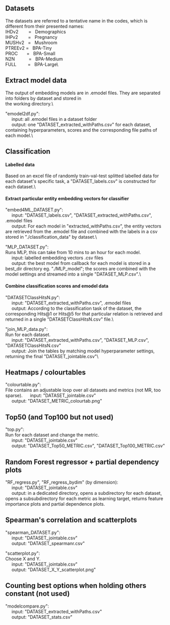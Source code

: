 ## Datasets
The datasets are referred to a tentative name in the codes, which is different from their presented names:\
IHDv2 &nbsp;&nbsp;&nbsp;&nbsp;&nbsp;&nbsp;&nbsp;= &nbsp;&nbsp;Demographics\
IHPv2 &nbsp;&nbsp;&nbsp;&nbsp;&nbsp;&nbsp;&nbsp;= &nbsp;&nbsp;Pregnancy\
MUSHv2 &nbsp;&nbsp;= &nbsp;&nbsp;Mushroom\
PTREEv2 = &nbsp;&nbsp;BPA-Tiny\
PROC &nbsp;&nbsp;&nbsp;&nbsp;&nbsp;&nbsp;= &nbsp;&nbsp;BPA-Small\
N2N &nbsp;&nbsp;&nbsp;&nbsp;&nbsp;&nbsp;&nbsp;&nbsp;&nbsp;&nbsp;= &nbsp;&nbsp;BPA-Medium\
FULL &nbsp;&nbsp;&nbsp;&nbsp;&nbsp;&nbsp;&nbsp;&nbsp;= &nbsp;&nbsp;BPA-Large\

## Extract model data
The output of embedding models are in .emodel files. They are separated into folders by dataset and stored in\
the working directory.\

"emodel2df.py":\
&nbsp;&nbsp;&nbsp;&nbsp; input: all .emodel files in a dataset folder\
&nbsp;&nbsp;&nbsp;&nbsp; output: one "DATASET_extracted_withPaths.csv" for each dataset, containing hyperparameters, scores and the corresponding file paths of each model.\

## Classification
#### Labelled data
Based on an excel file of randomly train-val-test splitted labelled data for each dataset's specific task, a "DATASET_labels.csv" is constructed for each dataset.\

#### Extract particular entity embedding vectors for classifier
"embed4ML_DATASET.py":\
&nbsp;&nbsp;&nbsp;&nbsp; input: "DATASET_labels.csv", "DATASET_extracted_withPaths.csv", .emodel files\
&nbsp;&nbsp;&nbsp;&nbsp; output: For each model in "extracted_withPaths.csv", the entity vectors are retrieved from the .emodel file and combined with the labels in a csv stored in "./classification_data" by dataset.\

"MLP_DATASET.py":\
Runs MLP, this can take from 10 mins to an hour for each model.\
&nbsp;&nbsp;&nbsp;&nbsp; input: labelled embedding vectors .csv files\
&nbsp;&nbsp;&nbsp;&nbsp; output: the best model from callback for each model is stored in a best_dir directory eg. "./MLP_model"; the scores are combined with the model settings and streamed into a single "DATASET_MLP.csv".\

#### Combine classification scores and emodel data
"DATASETClassHitsN.py":\
&nbsp;&nbsp;&nbsp;&nbsp; input: "DATASET_extracted_withPaths.csv", .emodel files\
&nbsp;&nbsp;&nbsp;&nbsp; output: According to the classification task of the dataset, the corresponding Hits@1 or Hits@5 for that particular relation is retrieved and returned in a single "DATASETClassHitsN.csv" file.\

"join_MLP_data.py":\
Run for each dataset.\
&nbsp;&nbsp;&nbsp;&nbsp; input: "DATASET_extracted_withPaths.csv", "DATASET_MLP.csv", "DATASETClassHitsN.csv"\
&nbsp;&nbsp;&nbsp;&nbsp; output: Join the tables by matching model hyperparameter settings, returning the final "DATASET_jointable.csv"\

## Heatmaps / colourtables
"colourtable.py":\
File contains an adjustable loop over all datasets and metrics (not MR, too sparse).
&nbsp;&nbsp;&nbsp;&nbsp; input: "DATASET_jointable.csv"\
&nbsp;&nbsp;&nbsp;&nbsp; output: "DATASET_METRIC_colourtab.png"

## Top50 (and Top100 but not used)
"top.py":\
Run for each dataset and change the metric.\
&nbsp;&nbsp;&nbsp;&nbsp; input: "DATASET_jointable.csv"\
&nbsp;&nbsp;&nbsp;&nbsp; output: "DATASET_Top50_METRIC.csv", "DATASET_Top100_METRIC.csv"

## Random Forest regressor + partial dependency plots
"RF_regress.py", "RF_regress_bydim" (by dimension):\
&nbsp;&nbsp;&nbsp;&nbsp; input: "DATASET_jointable.csv"\
&nbsp;&nbsp;&nbsp;&nbsp; output: in a dedicated directory, opens a subdirectory for each dataset, opens a subsubdirectory for each metric as learning target, returns feature importance plots and partial dependence plots.

## Spearman's correlation and scatterplots
"spearman_DATASET.py":\
&nbsp;&nbsp;&nbsp;&nbsp; input: "DATASET_jointable.csv"\
&nbsp;&nbsp;&nbsp;&nbsp; output: "DATASET_spearmanr.csv"

"scatterplot.py":\
Choose X and Y.\
&nbsp;&nbsp;&nbsp;&nbsp; input: "DATASET_jointable.csv"\
&nbsp;&nbsp;&nbsp;&nbsp; output: "DATASET_X_Y_scatterplot.png"

## Counting best options when holding others constant (not used)
"modelcompare.py":\
&nbsp;&nbsp;&nbsp;&nbsp; input: "DATASET_extracted_withPaths.csv"\
&nbsp;&nbsp;&nbsp;&nbsp; output: "DATASET_stats.csv"
